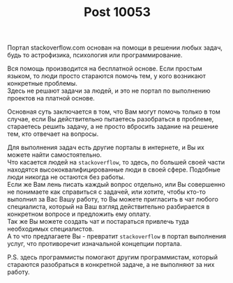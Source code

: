 ﻿---
title: "Post 10053"
se.owner.user_id: 314403
se.owner.display_name: "Denis640Kb"
se.owner.link: "https://ru.meta.stackoverflow.com/users/314403/denis640kb"
se.link: "https://ru.meta.stackoverflow.com/a/10053"
se.post_id: 10053
se.post_type: answer
se.score: 5
---
<p>Портал stackoverflow.com основан на помощи в решении любых задач, будь то астрофизика, психология или программирование.</p>

<p>Вся помощь производится на бесплатной основе. Если простым языком, то люди просто стараются помочь тем, у кого возникают конкретные проблемы.<br>
Здесь не решают задачи за людей, и это не портал по выполнению проектов на платной основе. </p>

<p>Основная суть заключается в том, что Вам могут помочь только в том случае, если Вы действительно пытаетесь разобраться в проблеме, стараетесь решить задачу, а не просто вбросить задание на решение тем, кто отвечает на вопросы.   </p>

<p>Для выполнения задач есть другие порталы в интернете, и Вы их можете найти самостоятельно.<br>
Что касается людей на <code>stackoverflow</code>, то здесь, по большей своей части находятся высококвалифицированные люди в своей сфере. Подобные люди никогда не остаются без работы.<br>
Если же Вам лень писать каждый вопрос отдельно, или Вы совершенно не понимаете как справиться с задачей, или хотите, чтобы кто-то выполнил за Вас Вашу работу, то Вы можете пригласить в чат любого специалиста, который на Ваш взгляд действительно разбирается в конкретном вопросе и предложить ему оплату. <br>
Так же Вы можете создать чат и постараться привлечь туда необходимых специалистов.<br>
А то что предлагаете Вы - превратит <code>stackoverflow</code> в портал выполнения услуг, что противоречит изначальной концепции портала.  </p>

<p>P.S. здесь программисты помогают другим программистам, который стараются разобраться в конкретной задаче, а не выполняют за них работу.</p>
